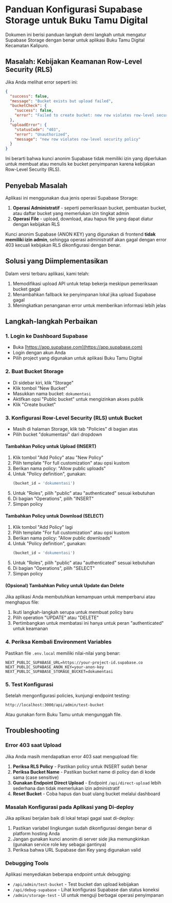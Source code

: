 # Panduan Konfigurasi Supabase Storage untuk Buku Tamu Digital

Dokumen ini berisi panduan langkah demi langkah untuk mengatur Supabase Storage dengan benar untuk aplikasi Buku Tamu Digital Kecamatan Kalipuro.

## Masalah: Kebijakan Keamanan Row-Level Security (RLS)

Jika Anda melihat error seperti ini:

```json
{
  "success": false,
  "message": "Bucket exists but upload failed",
  "bucketCheck": {
    "success": false,
    "error": "Failed to create bucket: new row violates row-level security policy"
  },
  "uploadError": {
    "statusCode": "403",
    "error": "Unauthorized",
    "message": "new row violates row-level security policy"
  }
}
```

Ini berarti bahwa kunci anonim Supabase tidak memiliki izin yang diperlukan untuk membuat atau menulis ke bucket penyimpanan karena kebijakan Row-Level Security (RLS).

## Penyebab Masalah

Aplikasi ini menggunakan dua jenis operasi Supabase Storage:

1. **Operasi Administratif** - seperti pemeriksaan bucket, pembuatan bucket, atau daftar bucket yang memerlukan izin tingkat admin
2. **Operasi File** - upload, download, atau hapus file yang dapat diatur dengan kebijakan RLS

Kunci anonim Supabase (ANON KEY) yang digunakan di frontend **tidak memiliki izin admin**, sehingga operasi administratif akan gagal dengan error 403 kecuali kebijakan RLS dikonfigurasi dengan benar.

## Solusi yang Diimplementasikan

Dalam versi terbaru aplikasi, kami telah:

1. Memodifikasi upload API untuk tetap bekerja meskipun pemeriksaan bucket gagal
2. Menambahkan fallback ke penyimpanan lokal jika upload Supabase gagal
3. Meningkatkan penanganan error untuk memberikan informasi lebih jelas

## Langkah-langkah Perbaikan

### 1. Login ke Dashboard Supabase

- Buka [https://app.supabase.com](https://app.supabase.com)
- Login dengan akun Anda
- Pilih project yang digunakan untuk aplikasi Buku Tamu Digital

### 2. Buat Bucket Storage

- Di sidebar kiri, klik "Storage"
- Klik tombol "New Bucket"
- Masukkan nama bucket: `dokumentasi`
- Aktifkan opsi "Public bucket" untuk mengizinkan akses publik
- Klik "Create bucket"

### 3. Konfigurasi Row-Level Security (RLS) untuk Bucket

- Masih di halaman Storage, klik tab "Policies" di bagian atas
- Pilih bucket "dokumentasi" dari dropdown

#### Tambahkan Policy untuk Upload (INSERT)

1. Klik tombol "Add Policy" atau "New Policy"
2. Pilih template "For full customization" atau opsi kustom
3. Berikan nama policy: "Allow public uploads"
4. Untuk "Policy definition", gunakan:
   ```sql
   (bucket_id = 'dokumentasi')
   ```
5. Untuk "Roles", pilih "public" atau "authenticated" sesuai kebutuhan
6. Di bagian "Operations", pilih "INSERT"
7. Simpan policy

#### Tambahkan Policy untuk Download (SELECT)

1. Klik tombol "Add Policy" lagi
2. Pilih template "For full customization" atau opsi kustom
3. Berikan nama policy: "Allow public downloads"
4. Untuk "Policy definition", gunakan:
   ```sql
   (bucket_id = 'dokumentasi')
   ```
5. Untuk "Roles", pilih "public" atau "authenticated" sesuai kebutuhan
6. Di bagian "Operations", pilih "SELECT"
7. Simpan policy

#### (Opsional) Tambahkan Policy untuk Update dan Delete

Jika aplikasi Anda membutuhkan kemampuan untuk memperbarui atau menghapus file:

1. Ikuti langkah-langkah serupa untuk membuat policy baru
2. Pilih operation "UPDATE" atau "DELETE"
3. Pertimbangkan untuk membatasi ini hanya untuk peran "authenticated" untuk keamanan

### 4. Periksa Kembali Environment Variables

Pastikan file `.env.local` memiliki nilai-nilai yang benar:

```
NEXT_PUBLIC_SUPABASE_URL=https://your-project-id.supabase.co
NEXT_PUBLIC_SUPABASE_ANON_KEY=your-anon-key
NEXT_PUBLIC_SUPABASE_STORAGE_BUCKET=dokumentasi
```

### 5. Test Konfigurasi

Setelah mengonfigurasi policies, kunjungi endpoint testing:

```
http://localhost:3000/api/admin/test-bucket
```

Atau gunakan form Buku Tamu untuk mengunggah file.

## Troubleshooting

### Error 403 saat Upload

Jika Anda masih mendapatkan error 403 saat mengupload file:

1. **Periksa RLS Policy** - Pastikan policy untuk INSERT sudah benar
2. **Periksa Bucket Name** - Pastikan bucket name di policy dan di kode sama (case sensitive)
3. **Gunakan Endpoint Direct Upload** - Endpoint `/api/direct-upload` lebih sederhana dan tidak memerlukan izin administratif
4. **Reset Bucket** - Coba hapus dan buat ulang bucket melalui dashboard

### Masalah Konfigurasi pada Aplikasi yang Di-deploy

Jika aplikasi berjalan baik di lokal tetapi gagal saat di-deploy:

1. Pastikan variabel lingkungan sudah dikonfigurasi dengan benar di platform hosting Anda
2. Jangan gunakan kunci anonim di server side jika memungkinkan (gunakan service role key sebagai gantinya)
3. Periksa bahwa URL Supabase dan Key yang digunakan valid

### Debugging Tools

Aplikasi menyediakan beberapa endpoint untuk debugging:

- `/api/admin/test-bucket` - Test bucket dan upload kebijakan
- `/api/debug-supabase` - Lihat konfigurasi Supabase dan status koneksi
- `/admin/storage-test` - UI untuk menguji berbagai operasi penyimpanan
